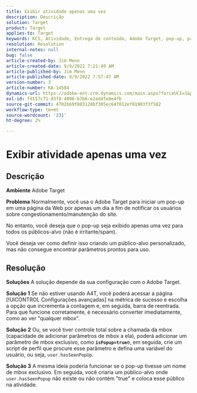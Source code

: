 ```yaml
---
title: Exibir atividade apenas uma vez
description: Descrição
solution: Target
product: Target
applies-to: Target
keywords: KCS, Atividade, Entrega de conteúdo, Adobe Target, pop-up, página da Web, exibição, uma vez
resolution: Resolution
internal-notes: null
bug: false
article-created-by: Jim Menn
article-created-date: 9/9/2022 7:21:49 AM
article-published-by: Jim Menn
article-published-date: 9/9/2022 7:57:47 AM
version-number: 3
article-number: KA-14504
dynamics-url: https://adobe-ent.crm.dynamics.com/main.aspx?forceUCI=1&pagetype=entityrecord&etn=knowledgearticle&id=da1c420f-1030-ed11-9db1-0022480866ad
exl-id: fd157c71-03f8-4096-b7b6-e2eddfe8e4fb
source-git-commit: 4702b69f883128bf305ec64f012ef01903f3f582
workflow-type: tm+mt
source-wordcount: '231'
ht-degree: 2%

---
```


# Exibir atividade apenas uma vez

## Descrição


<b>Ambiente</b>
Adobe Target

<b>Problema</b>
Normalmente, você usa o Adobe Target para iniciar um pop-up em uma página da Web por apenas um dia a fim de notificar os usuários sobre congestionamento/manutenção do site.

No entanto, você deseja que o pop-up seja exibido apenas uma vez para todos os públicos-alvo (não é irritante/spam).

Você deseja ver como definir isso criando um público-alvo personalizado, mas não consegue encontrar parâmetros prontos para uso.


## Resolução


<b>Soluções</b>
A solução depende da sua configuração com o Adobe Target.

<b>Solução 1</b>
Se não estiver usando A4T, você poderá acessar a página [!UICONTROL Configurações avançadas] na métrica de sucesso e escolha a opção que incrementa a contagem e, em seguida, barra de reentrada. Para que funcione corretamente, é necessário converter imediatamente, como ao ver &quot;qualquer mbox&quot;.

<b>Solução 2</b>
Ou, se você tiver controle total sobre a chamada da mbox (capacidade de adicionar parâmetros de mbox a ela), poderá adicionar um parâmetro de mbox exclusivo, como <b>`isPopup=true`</b>e, em seguida, crie um script de perfil que procure esse parâmetro e defina uma variável do usuário, ou seja, `user.hasSeenPopUp`.

<b>Solução 3</b>
A mesma ideia poderia funcionar se o pop-up tivesse um nome de mbox exclusivo.
Em seguida, você criaria um público-alvo onde `user.hasSeenPopup` não existe ou não contém &quot;true&quot; e coloca esse público na atividade.
